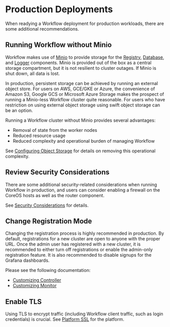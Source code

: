 # Production Deployments

When readying a Workflow deployment for production workloads, there are some additional
recommendations.


## Running Workflow without Minio

Workflow makes use of [Minio][] to provide storage for the [Registry][], [Database][], and
[Logger][] components. Minio is provided out of the box as a central storage compartment, but it is
not resilient to cluster outages. If Minio is shut down, all data is lost.

In production, persistent storage can be achieved by running an external object store.
For users on AWS, GCE/GKE or Azure, the convenience of Amazon S3, Google GCS or Microsoft Azure Storage
makes the prospect of running a Minio-less Workflow cluster quite reasonable. For users who have restriction
on using external object storage using swift object storage can be an option.

Running a Workflow cluster without Minio provides several advantages:

 - Removal of state from the worker nodes
 - Reduced resource usage
 - Reduced complexity and operational burden of managing Workflow

See [Configuring Object Storage][] for details on removing this operational complexity.


## Review Security Considerations

There are some additional security-related considerations when running Workflow in production, and
users can consider enabling a firewall on the CoreOS hosts as well as the router component.

See [Security Considerations][] for details.


## Change Registration Mode

Changing the registration process is highly recommended in production. By default, registrations
for a new cluster are open to anyone with the proper URL. Once the admin user has registered with a
new cluster, it is recommended to either turn off registrations or enable the admin-only
registration feature. It is also recommended to disable signups for the Grafana dashboards.

Please see the following documentation:

 - [Customizing Controller][]
 - [Customizing Monitor][]


## Enable TLS

Using TLS to encrypt traffic (including Workflow client traffic, such as login credentials) is
crucial. See [Platform SSL][] for the platform.


[configuring object storage]: ../installing-workflow/configuring-object-storage.md
[customizing controller]: tuning-component-settings.md#customizing-the-controller
[customizing monitor]: tuning-component-settings.md#customizing-the-monitor
[database]: ../understanding-workflow/components.md#database
[logger]: ../understanding-workflow/components.md#logger
[minio]: ../understanding-workflow/components.md#minio
[platform ssl]: platform-ssl.md
[registry]: ../understanding-workflow/components.md#registry
[security considerations]: security-considerations.md
